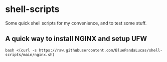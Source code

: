 # shell-scripts
 Some quick shell scripts for my convenience, and to test some stuff.

## A quick way to install NGINX and setup UFW
`bash <(curl -s https://raw.githubusercontent.com/BluePandaLucas/shell-scripts/main/nginx.sh)`
